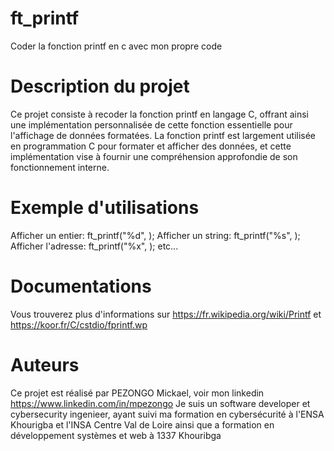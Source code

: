 # ft_printf
Coder la fonction printf en c avec mon propre code
# Description du projet
Ce projet consiste à recoder la fonction printf en langage C, offrant ainsi une implémentation personnalisée de cette fonction essentielle pour l'affichage de données formatées. La fonction printf est largement utilisée en programmation C pour formater et afficher des données, et cette implémentation vise à fournir une compréhension approfondie de son fonctionnement interne.

# Exemple d'utilisations
Afficher un entier: ft_printf("%d", <votre entier>);
Afficher un string: ft_printf("%s", <votre string>);
Afficher l'adresse: ft_printf("%x", <votre variables>);
etc...

# Documentations
Vous trouverez plus d'informations sur https://fr.wikipedia.org/wiki/Printf et https://koor.fr/C/cstdio/fprintf.wp

# Auteurs
Ce projet est réalisé par PEZONGO Mickael, voir mon linkedin https://www.linkedin.com/in/mpezongo
Je suis un software developer et cybersecurity ingenieer, ayant suivi ma formation en cybersécurité à l'ENSA Khourigba et l'INSA Centre Val de Loire ainsi que a formation en développement systèmes et web à 1337 Khouribga
